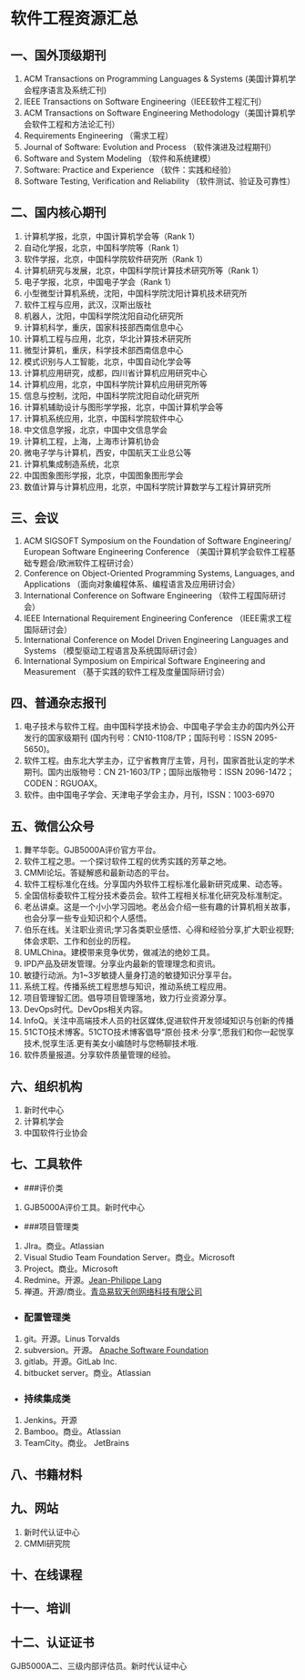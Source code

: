 # 软件工程资源汇总

## 一、国外顶级期刊

1. ACM Transactions on Programming Languages & Systems (美国计算机学会程序语言及系统汇刊)
2. IEEE Transactions on Software Engineering（IEEE软件工程汇刊）
3. ACM Transactions on Software Engineering Methodology（美国计算机学会软件工程和方法论汇刊）
4. Requirements Engineering （需求工程）
5. Journal of Software: Evolution and Process （软件演进及过程期刊）
6. Software and System Modeling  （软件和系统建模）
7. Software: Practice and Experience  （软件：实践和经验）
8. Software Testing, Verification and Reliability  （软件测试、验证及可靠性）

## 二、国内核心期刊

1. 计算机学报，北京，中国计算机学会等（Rank 1） 
2. 自动化学报，北京，中国科学院等（Rank 1） 
3. 软件学报，北京，中国科学院软件研究所（Rank 1）
4. 计算机研究与发展，北京，中国科学院计算技术研究所等（Rank 1） 
5. 电子学报，北京，中国电子学会（Rank 1）
6. 小型微型计算机系统，沈阳，中国科学院沈阳计算机技术研究所 
7. 软件工程与应用，武汉，汉斯出版社
8. 机器人，沈阳，中国科学院沈阳自动化研究所 
9. 计算机科学，重庆，国家科技部西南信息中心 
10. 计算机工程与应用，北京，华北计算技术研究所 
11. 微型计算机，重庆，科学技术部西南信息中心 
12. 模式识别与人工智能，北京，中国自动化学会等 
13. 计算机应用研究，成都，四川省计算机应用研究中心
14. 计算机应用，北京，中国科学院计算机应用研究所等 
15. 信息与控制，沈阳，中国科学院沈阳自动化研究所 
16. 计算机辅助设计与图形学学报，北京，中国计算机学会等 
17. 计算机系统应用，北京，中国科学院软件中心 
18. 中文信息学报，北京，中国中文信息学会 
19. 计算机工程，上海，上海市计算机协会 
20. 微电子学与计算机，西安，中国航天工业总公等 
21. 计算机集成制造系统，北京 
22. 中国图象图形学报，北京，中国图象图形学会
23. 数值计算与计算机应用，北京，中国科学院计算数学与工程计算研究所



## 三、会议

1. ACM SIGSOFT Symposium on the Foundation of Software Engineering/ European Software Engineering Conference （美国计算机学会软件工程基础专题会/欧洲软件工程研讨会）
2. Conference on Object-Oriented Programming Systems, Languages, and Applications （面向对象编程体系、编程语言及应用研讨会）
3. International Conference on Software Engineering  （软件工程国际研讨会）
4. IEEE International Requirement Engineering Conference （IEEE需求工程国际研讨会）
5. International Conference on Model Driven Engineering Languages and Systems （模型驱动工程语言及系统国际研讨会）
6. International Symposium on Empirical Software Engineering and Measurement （基于实践的软件工程及度量国际研讨会）

## 四、普通杂志报刊

1. 电子技术与软件工程。由中国科学技术协会、中国电子学会主办的国内外公开发行的国家级期刊 (国内刊号：CN10-1108/TP；国际刊号：ISSN 2095-5650)。
2. 软件工程。由东北大学主办，辽宁省教育厅主管，月刊，国家首批认定的学术期刊。国内出版物号：CN 21-1603/TP；国际出版物号：ISSN 2096-1472；CODEN：RGUOAX。
3. 软件。由中国电子学会、天津电子学会主办，月刊，ISSN：1003-6970

## 五、微信公众号

1. 舞芊华彰。GJB5000A评价官方平台。
2. 软件工程之思。一个探讨软件工程的优秀实践的芳草之地。
3. CMMI论坛。答疑解惑和最新动态的平台。
4. 软件工程标准化在线。分享国内外软件工程标准化最新研究成果、动态等。
5. 全国信标委软件工程分技术委员会。软件工程相关标准化研究及标准制定。
6. 老丛讲桌。这是一个小小学习园地。老丛会介绍一些有趣的计算机相关故事，也会分享一些专业知识和个人感悟。
7. 伯乐在线。关注职业资讯;学习各类职业感悟、心得和经验分享,扩大职业视野;体会求职、工作和创业的历程。
8. UMLChina。建模带来竞争优势，做减法的绝妙工具。
9. IPD产品及研发管理。分享业内最新的管理理念和资讯。
10. 敏捷行动派。为1~3岁敏捷人量身打造的敏捷知识分享平台。
11. 系统工程。传播系统工程思想与知识，推动系统工程应用。
12. 项目管理智汇团。倡导项目管理落地，致力行业资源分享。
13. DevOps时代。DevOps相关内容。
14. InfoQ。关注中高端技术人员的社区媒体,促进软件开发领域知识与创新的传播
15. 51CTO技术博客。51CTO技术博客倡导“原创·技术·分享“,愿我们和你一起悦享技术,悦享生活.更有美女小编随时与您畅聊技术哦.
16. 软件质量报道。分享软件质量管理的经验。

## 六、组织机构

1. 新时代中心
2. 计算机学会
3. 中国软件行业协会

## 七、工具软件

- ###评价类

1. GJB5000A评价工具。新时代中心

- ###项目管理类

1. JIra。商业。Atlassian
2. Visual Studio Team Foundation Server。商业。Microsoft
2. Project。商业。Microsoft
4. Redmine。开源。[Jean-Philippe Lang](https://www.redmine.org/users/1)
5. 禅道。开源/商业。[青岛易软天创网络科技有限公司](http://www.cnezsoft.com/)

- ### 配置管理类

1. git。开源。Linus Torvalds 
2. subversion。开源。 [Apache Software Foundation](https://www.apache.org/)
3. gitlab。开源。GitLab Inc.
4. bitbucket server。商业。Atlassian

- ### 持续集成类

1. Jenkins。开源
2. Bamboo。商业。Atlassian
3. TeamCity。商业。 JetBrains

## 八、书籍材料

## 九、网站

1. 新时代认证中心
2. CMMI研究院

## 十、在线课程


## 十一、培训

## 十二、认证证书

GJB5000A二、三级内部评估员。新时代认证中心



